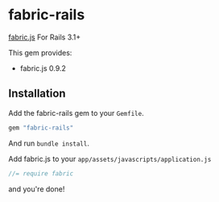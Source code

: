 # fabric-rails

[fabric.js](http://fabricjs.com/) For Rails 3.1+

This gem provides:

  * fabric.js 0.9.2

## Installation

Add the fabric-rails gem to your `Gemfile`.

```ruby
gem "fabric-rails"
```

And run `bundle install`.

Add fabric.js to your `app/assets/javascripts/application.js`

```js
//= require fabric
```

and you're done!
